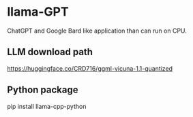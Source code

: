 # llama-GPT
ChatGPT and Google Bard like application than can run on CPU.

## LLM download path
https://huggingface.co/CRD716/ggml-vicuna-1.1-quantized

## Python package
pip install llama-cpp-python
